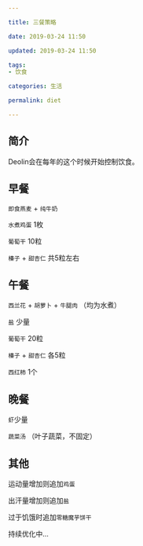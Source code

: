 ```yaml
---

title: 三餐策略

date: 2019-03-24 11:50

updated: 2019-03-24 11:50

tags:
- 饮食

categories: 生活

permalink: diet

---
```




## 简介

Deolin会在每年的这个时候开始控制饮食。



## 早餐

`即食燕麦` + `纯牛奶`

`水煮鸡蛋` 1枚

`葡萄干` 10粒

`榛子` + `甜杏仁` 共5粒左右



## 午餐

`西兰花` + `胡萝卜` + `牛腿肉` （均为水煮）

`盐` 少量

`葡萄干` 20粒

`榛子` + `甜杏仁` 各5粒

`西红柿` 1个



## 晚餐

`虾`少量

`蔬菜汤` （叶子蔬菜，不固定）



## 其他

运动量增加则追加`鸡蛋`

出汗量增加则追加`盐`

过于饥饿时追加`零糖魔芋饼干`



持续优化中...